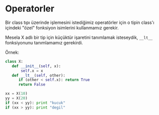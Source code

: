 # Operatorler

Bir class tıpı üzerinde işlemesini istediğimiz operatörler için o
tipin class'ı içindeki "özel" fonksiyon isimlerini kullanmamız
gerekir.

Mesela X adlı bir tip için küçüktür işaretini tanımlamak isteseydik,
`__lt__` fonksiyonunu tanımlamamız gerekirdi.

Örnek:

```python
class X:
   def __init__(self, x):
       self.x = x
   def __lt__(self, other):
      if (other < self.x): return True
      return False

xx = X(10)
yy = X(20)
if (xx < yy): print "kucuk"
if (xx > yy): print "degil"
```



